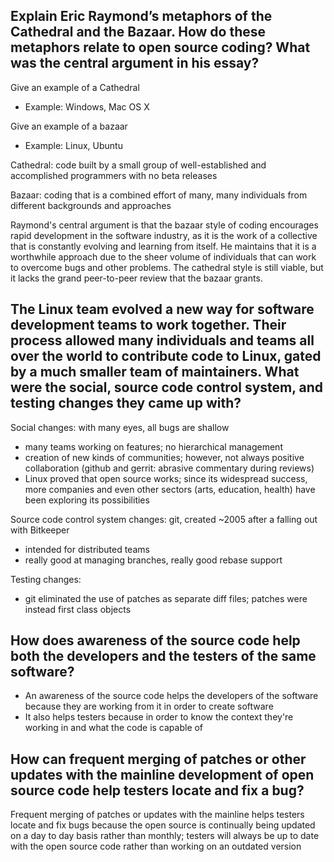 ## Explain Eric Raymond’s metaphors of the Cathedral and the Bazaar. How do these metaphors relate to open source coding? What was the central argument in his essay?

Give an example of a Cathedral
- Example: Windows, Mac OS X

Give an example of a bazaar
- Example: Linux, Ubuntu

Cathedral: code built by a small group of well-established and accomplished programmers with no beta releases

Bazaar: coding that is a combined effort of many, many individuals from different backgrounds and approaches

Raymond's central argument is that the bazaar style of coding encourages rapid development in the software industry, as it is the work of a collective that is constantly evolving and learning from itself. He maintains that it is a worthwhile approach due to the sheer volume of individuals that can work to overcome bugs and other problems. The cathedral style is still viable, but it lacks the grand peer-to-peer review that the bazaar grants.

## The Linux team evolved a new way for software development teams to work together. Their process allowed many individuals and teams all over the world to contribute code to Linux, gated by a much smaller team of maintainers. What were the social, source code control system, and testing changes they came up with? 

Social changes: with many eyes, all bugs are shallow
  - many teams working on features; no hierarchical management
  - creation of new kinds of communities; however, not always positive collaboration (github and gerrit: abrasive commentary during reviews)
  - Linux proved that open source works; since its widespread success, more companies and even other sectors (arts, education, health) have been exploring its possibilities

Source code control system changes: git, created ~2005 after a falling out with Bitkeeper
  - intended for distributed teams
  - really good at managing branches, really good rebase support

Testing changes:
  - git eliminated the use of patches as separate diff files; patches were instead first class objects

## How does awareness of the source code help both the developers and the testers of the same software?

- An awareness of the source code helps the developers of the software because they are working from it in order to create software
- It also helps testers because in order to know the context they're working in and what the code is capable of

## How can frequent merging of patches or other updates with the mainline development of open source code help testers locate and fix a bug?

Frequent merging of patches or updates with the mainline helps testers locate and fix bugs because the open source is continually being updated on a day to day basis rather than monthly; testers will always be up to date with the open source code rather than working on an outdated version
